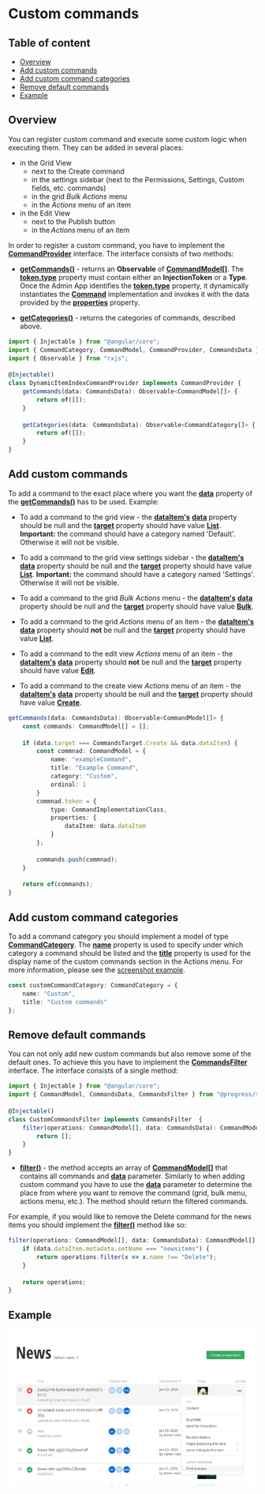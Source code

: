 # Custom commands

## Table of content

* [Overview](#overview)
* [Add custom commands](#add-custom-commands)
* [Add custom command categories](#add-custom-command-categories)
* [Remove default commands](#remove-default-commands)
* [Example](#example)

## Overview

You can register custom command and execute some custom logic when executing them. They can be added in several places:

* in the Grid View
  * next to the Create command
  * in the settings sidebar (next to the Permissions, Settings, Custom fields, etc. commands)
  * in the grid *Bulk Actions* menu
  * in the *Actions* menu of an item
* in the Edit View
  * next to the Publish button
  * in the *Actions* menu of an item

In order to register a custom command, you have to implement the [**CommandProvider**](http://admin-app-extensions-docs.sitefinity.site/interfaces/commandprovider.html) interface. The interface consists of two methods:

* [**getCommands()**](http://admin-app-extensions-docs.sitefinity.site/interfaces/commandprovider.html#getcommands) - returns an **Observable** of [**CommandModel[]**](http://admin-app-extensions-docs.sitefinity.site/interfaces/commandmodel.html). The [**token.type**](http://admin-app-extensions-docs.sitefinity.site/interfaces/tokendata.html#type) property must contain either an **InjectionToken** or a **Type**. Once the Admin App identifies the [**token.type**](http://admin-app-extensions-docs.sitefinity.site/interfaces/tokendata.html#type) property, it dynamically instantiates the [**Command**](http://admin-app-extensions-docs.sitefinity.site/interfaces/command.html) implementation and invokes it with the data provided by the [**properties**](http://admin-app-extensions-docs.sitefinity.site/interfaces/tokendata.html#properties) property.

* [**getCategories()**](http://admin-app-extensions-docs.sitefinity.site/interfaces/commandprovider.html#getcategories) - returns the categories of commands, described above.

```typescript
import { Injectable } from "@angular/core";
import { CommandCategory, CommandModel, CommandProvider, CommandsData } from "@progress/sitefinity-adminapp-sdk/app/api/v1";
import { Observable } from "rxjs";

@Injectable()
class DynamicItemIndexCommandProvider implements CommandProvider {
    getCommands(data: CommandsData): Observable<CommandModel[]> {
        return of([]);
    }

    getCategories(data: CommandsData): Observable<CommandCategory[]> {
        return of([]);
    }
}
```

## Add custom commands

To add a command to the exact place where you want the [**data**](http://admin-app-extensions-docs.sitefinity.site/interfaces/commandsdata.html) property of the [**getCommands()**](http://admin-app-extensions-docs.sitefinity.site/interfaces/commandprovider.html#getcommands) has to be used. Example:

* To add a command to the grid view - the [**dataItem's**](http://admin-app-extensions-docs.sitefinity.site/interfaces/commandsdata.html#dataitem) [**data**](http://admin-app-extensions-docs.sitefinity.site/interfaces/dataitem.html#data) property should be null and the [**target**](http://admin-app-extensions-docs.sitefinity.site/interfaces/commandsdata.html#target) property should have value [**List**](http://admin-app-extensions-docs.sitefinity.site/enums/commandstarget.html#list). **Important:** the command should have a category named 'Default'. Otherwise it will not be visible.

* To add a command to the grid view settings sidebar - the [**dataItem's**](http://admin-app-extensions-docs.sitefinity.site/interfaces/commandsdata.html#dataitem) [**data**](http://admin-app-extensions-docs.sitefinity.site/interfaces/dataitem.html#data) property should be null and the [**target**](http://admin-app-extensions-docs.sitefinity.site/interfaces/commandsdata.html#target) property should have value [**List**](http://admin-app-extensions-docs.sitefinity.site/enums/commandstarget.html#list). **Important:** the command should have a category named 'Settings'. Otherwise it will not be visible.

* To add a command to the grid *Bulk Actions* menu - the [**dataItem's**](http://admin-app-extensions-docs.sitefinity.site/interfaces/commandsdata.html#dataitem) [**data**](http://admin-app-extensions-docs.sitefinity.site/interfaces/dataitem.html#data) property should be null and the [**target**](http://admin-app-extensions-docs.sitefinity.site/interfaces/commandsdata.html#target) property should have value [**Bulk**](http://admin-app-extensions-docs.sitefinity.site/enums/commandstarget.html#bulk).

* To add a command to the grid *Actions* menu of an item - the [**dataItem's**](http://admin-app-extensions-docs.sitefinity.site/interfaces/commandsdata.html#dataitem) [**data**](http://admin-app-extensions-docs.sitefinity.site/interfaces/dataitem.html#data) property should **not** be null and the [**target**](http://admin-app-extensions-docs.sitefinity.site/interfaces/commandsdata.html#target) property should have value [**List**](http://admin-app-extensions-docs.sitefinity.site/enums/commandstarget.html#list).

* To add a command to the edit view *Actions* menu of an item - the [**dataItem's**](http://admin-app-extensions-docs.sitefinity.site/interfaces/commandsdata.html#dataitem) [**data**](http://admin-app-extensions-docs.sitefinity.site/interfaces/dataitem.html#data) property should **not** be null and the [**target**](http://admin-app-extensions-docs.sitefinity.site/interfaces/commandsdata.html#target) property should have value [**Edit**](http://admin-app-extensions-docs.sitefinity.site/enums/commandstarget.html#edit).

* To add a command to the create view *Actions* menu of an item - the [**dataItem's**](http://admin-app-extensions-docs.sitefinity.site/interfaces/commandsdata.html#dataitem) [**data**](http://admin-app-extensions-docs.sitefinity.site/interfaces/dataitem.html#data) property should be null and the [**target**](http://admin-app-extensions-docs.sitefinity.site/interfaces/commandsdata.html#target) property should have value [**Create**](http://admin-app-extensions-docs.sitefinity.site/enums/commandstarget.html#create).

```typescript
getCommands(data: CommandsData): Observable<CommandModel[]> {
    const commands: CommandModel[] = [];

    if (data.target === CommandsTarget.Create && data.dataItem) {
        const commnad: CommandModel = {
            name: "exampleCommand",
            title: "Example Command",
            category: "Custom",
            ordinal: 1
        }
        commnad.token = {
            type: CommandImplementationClass,
            properties: {
                dataItem: data.dataItem
            }
        };

        commands.push(commnad);
    }

    return of(commands);
}
```

## Add custom command categories

To add a command category you should implement a model of type [**CommandCategory**](http://admin-app-extensions-docs.sitefinity.site/interfaces/commandcategory.html). The [**name**](http://admin-app-extensions-docs.sitefinity.site/interfaces/commandcategory.html#name) property is used to specify under which category a command should be listed and the [**title**](http://admin-app-extensions-docs.sitefinity.site/interfaces/commandcategory.html#title) property is used for the display name of the custom commands section in the Actions menu. For more information, please see the [screenshot example](#example).

```typescript
const customCommandCategory: CommandCategory = {
    name: "Custom",
    title: "Custom commands"
};
```

## Remove default commands

You can not only add new custom commands but also remove some of the default ones. To achieve this you have to implement the [**CommandsFilter**](http://admin-app-extensions-docs.sitefinity.site/interfaces/commandsfilter.html) interface. The interface consists of a single method:

```typescript
import { Injectable } from "@angular/core";
import { CommandModel, CommandsData, CommandsFilter } from "@progress/sitefinity-adminapp-sdk/app/api/v1";

@Injectable()
class CustomCommandsFilter implements CommandsFilter  {
    filter(operations: CommandModel[], data: CommandsData): CommandModel[] {
        return [];
    }
}
```

* [**filter()**](http://admin-app-extensions-docs.sitefinity.site/interfaces/commandsfilter.html#filter) - the method accepts an array of [**CommandModel[]**](http://admin-app-extensions-docs.sitefinity.site/interfaces/commandmodel.html) that contains all commands and [**data**](http://admin-app-extensions-docs.sitefinity.site/interfaces/commandsdata.html) parameter. Similarly to when adding custom command you have to use the [**data**](http://admin-app-extensions-docs.sitefinity.site/interfaces/commandsdata.html) parameter to determine the place from where you want to remove the command (grid, bulk menu, actions menu, etc.). The method should return the filtered commands.

For example, if you would like to remove the Delete command for the news items you should implement the [**filter()**](http://admin-app-extensions-docs.sitefinity.site/interfaces/commandsfilter.html#filter) method like so:

```typescript
filter(operations: CommandModel[], data: CommandsData): CommandModel[] {
    if (data.dataItem.metadata.setName === "newsitems") {
        return operations.filter(x => x.name !== "Delete");
    }

    return operations;
}
```

## Example

![Print preview](./../assets/print-preview.JPG)
